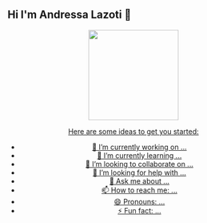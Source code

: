 ## Hi I'm Andressa Lazoti 👋
<div align="center">
  <a href="https://github.com/AndressaFL">
  <img height="180em" src="https://github-readme-stats.vercel.app/api?username=AndressaFL&show_icons=true&theme=dracula&include_all_commits=true&count_private=true"/>

 
Here are some ideas to get you started:

- 🔭 I’m currently working on ...
- 🌱 I’m currently learning ...
- 👯 I’m looking to collaborate on ...
- 🤔 I’m looking for help with ...
- 💬 Ask me about ...
- 📫 How to reach me: ...
- 😄 Pronouns: ...
- ⚡ Fun fact: ...
</div>

